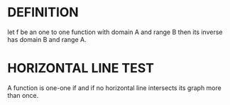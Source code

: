 # DEFINITION
let f be an one to one function with domain A  and range B then its inverse has domain B and range A.

# HORIZONTAL LINE TEST
A function is one-one if and if no horizontal line intersects its graph more than once.
